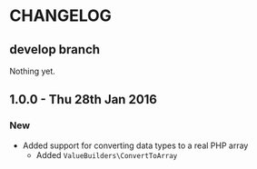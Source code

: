 # CHANGELOG

## develop branch

Nothing yet.

## 1.0.0 - Thu 28th Jan 2016

### New

* Added support for converting data types to a real PHP array
  - Added `ValueBuilders\ConvertToArray`